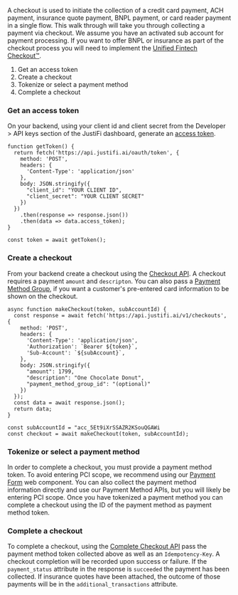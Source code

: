 A checkout is used to initiate the collection of a credit card payment, ACH payment, insurance quote payment, BNPL payment, or card reader payment in a single flow. This walk through will take you through collecting a payment via checkout. We assume you have an activated sub account for payment processing. 
If you want to offer BNPL or insurance as part of the checkout process you will need to implement the [Unified Fintech Checkout™](https://docs.justifi.tech/api-spec#tag/Checkout-via-Component).

1. Get an access token
2. Create a checkout
3. Tokenize or select a payment method
4. Complete a checkout


### Get an access token
On your backend, using your client id and client secret from the Developer > API keys section of the JustiFi dashboard, generate an [access token](https://docs.justifi.tech/api-spec#tag/API-Credentials/operation/CreateAccessToken).

```
function getToken() {
  return fetch('https://api.justifi.ai/oauth/token', {
    method: 'POST',
    headers: {
      'Content-Type': 'application/json'
    },
    body: JSON.stringify({
      "client_id": "YOUR CLIENT ID",
      "client_secret": "YOUR CLIENT SECRET"
    })
  })
    .then(response => response.json())
    .then(data => data.access_token);
}

const token = await getToken();
```

### Create a checkout
From your backend create a checkout using the [Checkout API](https://docs.justifi.tech/api-spec#tag/Checkouts/operation/CreateCheckout). A checkout requires a payment `amount` and `descripton`. You can also pass a [Payment Method Group](https://docs.justifi.tech/api-spec#tag/Payment-Method-Groups), if you want a customer's pre-entered card information to be shown on the checkout. 

```
async function makeCheckout(token, subAccountId) {
  const response = await fetch('https://api.justifi.ai/v1/checkouts', {
    method: 'POST',
    headers: {
      'Content-Type': 'application/json',
      'Authorization': `Bearer ${token}`,
      'Sub-Account': `${subAccount}`,
    },
    body: JSON.stringify({
      "amount": 1799,
      "description": "One Chocolate Donut",
      "payment_method_group_id": "(optional)"
    })
  });
  const data = await response.json();
  return data;
}

const subAccountId = "acc_5Et9iXrSSAZR2KSouQGAWi
const checkout = await makeCheckout(token, subAccountId);
```

### Tokenize or select a payment method
In order to complete a checkout, you must provide a payment method token. To avoid entering PCI scope, we recommend using our [Payment Form](https://storybook.justifi.ai/?path=/docs/payment-facilitation-payment-form--docs) web component. You can also collect the payment method information directly and use our Payment Method APIs, but you will likely be entering PCI scope. Once you have tokenized a payment method you can complete a checkout using the ID of the payment method as payment method token.

### Complete a checkout
To complete a checkout, using the [Complete Checkout API](https://docs.justifi.tech/api-spec#tag/Checkouts/operation/CompleteCheckout) pass the payment method token collected above as well as an `Idempotency-Key`. A checkout completion will be recorded upon success or failure. If the `payment_status` attribute in the response is `succeeded` the payment has been collected. If insurance quotes have been attached, the outcome of those payments will be in the `additional_transactions` attribute.

